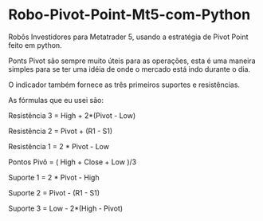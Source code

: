 # Robo-Pivot-Point-Mt5-com-Python
Robôs Investidores para Metatrader 5, usando a estratégia de Pivot Point feito em python.

Ponts Pivot são sempre muito úteis para as operações, esta é uma maneira simples para se ter uma idéia de onde o mercado está indo durante o dia.

O indicador também fornece as três primeiros suportes e resistências.

As fórmulas que eu usei são:

Resistência 3 = High + 2*(Pivot - Low)

Resistência 2 = Pivot + (R1 - S1)

Resistência 1 = 2 * Pivot - Low

Pontos Pivô = ( High + Close + Low )/3

Suporte 1 = 2 * Pivot - High

Suporte 2 = Pivot - (R1 - S1)

Suporte 3 = Low - 2*(High - Pivot)
